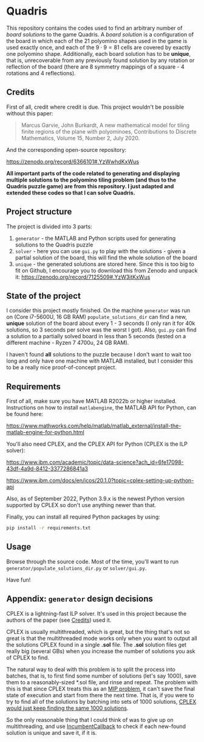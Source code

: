 # Quadris

This repository contains the codes used to find an arbitrary number of _board solutions_ to the game Quadris. A _board solution_ is a configuration of the board in which each of the 21 polyomino shapes used in the game is used exactly once, and each of the $9 \cdot 9 = 81$ cells are covered by exactly one polyomino shape. Additionally, each board solution has to be **unique**, that is, unrecoverable from any previously found solution by any rotation or reflection of the board (there are 8 symmetry mappings of a square - 4 rotations and 4 reflections).

## Credits

First of all, credit where credit is due. This project wouldn't be possible without this paper:

> Marcus Garvie, John Burkardt, A new mathematical model for tiling     finite regions of the plane with polyominoes, Contributions to Discrete Mathematics, Volume 15, Number 2, July 2020.

And the corresponding open-source repository:

https://zenodo.org/record/6366101#.YzWwhdKxWus

**All important parts of the code related to generating and displaying multiple solutions to the polyomino tiling problem (and thus to the Quadris puzzle game) are from this repository. I just adapted and extended these codes so that I can solve Quadris.**

## Project structure
The project is divided into 3 parts:
1. `generator` - the MATLAB and Python scripts used for generating solutions to the Quadris puzzle
2. `solver` - here you can use `gui.py` to play with the solutions - given a partial solution of the board, this will find the whole solution of the board
3. `unique` - the generated solutions are stored here. Since this is too big to fit on Github, I encourage you to download this from Zenodo and unpack it:
    https://zenodo.org/record/7125509#.YzW3itKxWus

## State of the project

I consider this project mostly finished. On the machine `generator` was run on (Core i7-5600U, 16 GB RAM) `populate_solutions_dir` can find a new, **unique** solution of the board about every 1 - 3 seconds (I only ran it for 40k solutions, so 3 seconds per solve was the worst I got). Also, `gui.py` can find a solution to a partially solved board in less than 5 seconds (tested on a different machine - Ryzen 7 4700u, 24 GB RAM).

I haven't found **all** solutions to the puzzle because I don't want to wait too long and only have one machine with MATLAB installed, but I consider this to be a really nice proof-of-concept project.

## Requirements

First of all, make sure you have MATLAB R2022b or higher installed. 
Instructions on how to install `matlabengine`, the MATLAB API for Python, can be found here:

https://www.mathworks.com/help/matlab/matlab_external/install-the-matlab-engine-for-python.html

You'll also need CPLEX, and the CPLEX API for Python (CPLEX is the ILP solver):

https://www.ibm.com/academic/topic/data-science?ach_id=6fe17098-43df-4a9d-8412-3377286841a3

https://www.ibm.com/docs/en/icos/20.1.0?topic=cplex-setting-up-python-api


Also, as of September 2022, Python 3.9.x is the newest Python version supported by CPLEX so don't use anything newer than that.
 

Finally, you can install all required Python packages by using:

```bash
pip install -r requirements.txt
```

## Usage

Browse through the source code. Most of the time, you'll want to run `generator/populate_solutions_dir.py` or `solver/gui.py`.

Have fun!

## Appendix: `generator` design decisions

CPLEX is a lightning-fast ILP solver. It's used in this project because the authors of the paper (see [Credits](#credits)) used it. 

CPLEX is usually multithreaded, which is great, but the thing that's not so great is that the multithreaded mode works only when you want to output all the solutions CPLEX found in a single **.sol** file. The **.sol** solution files get really big (several GBs) when you increase the number of solutions you ask of CPLEX to find.

The natural way to deal with this problem is to split the process into batches, that is, to first find some number of solutions (let's say 1000), save them to a reasonably-sized *.sol file, and rinse and repeat. The problem with this is that since CPLEX treats this as an [MIP problem](https://www.ibm.com/docs/en/icos/20.1.0?topic=mip-stating-problem), it can't save the final state of execution and start from there the next time. That is, if you were to try to find all of the solutions by batching into sets of 1000 solutions, [CPLEX would just keep finding the same 1000 solutions](https://www.ibm.com/support/pages/stop-cplex-optimization-run-and-resume-it-later-time).

So the only reasonable thing that I could think of was to give up on multithreading, and use [IncumbentCallback](https://www.ibm.com/docs/en/icos/12.8.0.0?topic=SSSA5P_12.8.0/ilog.odms.cplex.help/refpythoncplex/html/cplex.callbacks.IncumbentCallback-class.html) to check if each new-found solution is unique and save it, if it is.

